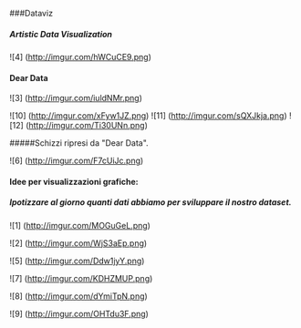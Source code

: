 ###Dataviz

##### Artistic Data Visualization

![4] (http://imgur.com/hWCuCE9.png)

#### Dear Data

![3] (http://imgur.com/iuldNMr.png)

![10] (http://imgur.com/xFyw1JZ.png) ![11] (http://imgur.com/sQXJkja.png) ![12] (http://imgur.com/Ti30UNn.png) 

#####Schizzi ripresi da "Dear Data".

![6] (http://imgur.com/F7cUiJc.png)

#### Idee per visualizzazioni grafiche:
##### Ipotizzare al giorno quanti dati abbiamo per sviluppare il nostro dataset. 

![1] (http://imgur.com/MOGuGeL.png)

![2] (http://imgur.com/WjS3aEp.png)

![5] (http://imgur.com/Ddw1jyY.png)

![7] (http://imgur.com/KDHZMUP.png)

![8] (http://imgur.com/dYmiTpN.png)

![9] (http://imgur.com/OHTdu3F.png)



